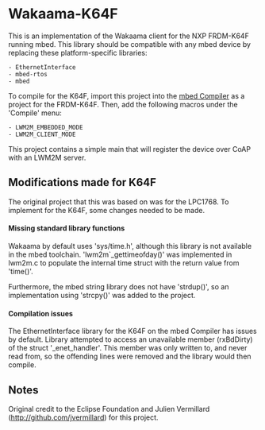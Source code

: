 # Wakaama-K64F

This is an implementation of the Wakaama client for the NXP FRDM-K64F running mbed. This library should be compatible with any mbed device by replacing these platform-specific libraries:

    - EthernetInterface
    - mbed-rtos
    - mbed

To compile for the K64F, import this project into the [mbed Compiler](https://developer.mbed.org/compiler "mbed Compiler") as a project for the FRDM-K64F. Then, add the following macros under the 'Compile' menu:

    - LWM2M_EMBEDDED_MODE
    - LWM2M_CLIENT_MODE

This project contains a simple main that will register the device over CoAP with an LWM2M server.

## Modifications made for K64F

The original project that this was based on was for the LPC1768. To implement for the K64F, some changes needed to be made.

#### Missing standard library functions

Wakaama by default uses 'sys/time.h', although this library is not available in the mbed toolchain. 'lwm2m`_gettimeofday()' was implemented in lwm2m.c to populate the internal time struct with the return value from 'time()'.

Furthermore, the mbed string library does not have 'strdup()', so an implementation using 'strcpy()' was added to the project.

#### Compilation issues

The EthernetInterface library for the K64F on the mbed Compiler has issues by default. Library attempted to access an unavailable member (rxBdDirty) of the struct '_enet_handler'. This member was only written to, and never read from, so the offending lines were removed and the library would then compile.

## Notes

Original credit to the Eclipse Foundation and Julien Vermillard (http://github.com/jvermillard) for this project.
